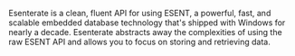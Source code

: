 Esenterate is a clean, fluent API for using ESENT, a powerful, fast, and scalable embedded database technology that's shipped with Windows for nearly a decade.  Esenterate abstracts away the complexities of using the raw ESENT API and allows you to focus on storing and retrieving data.